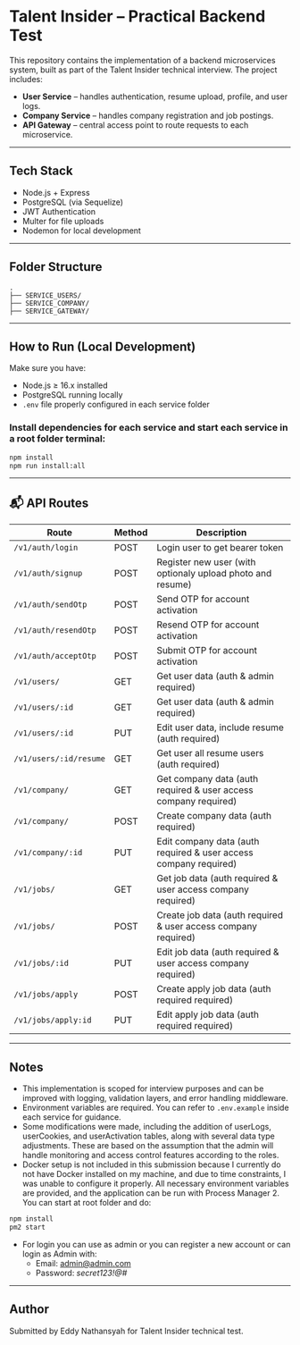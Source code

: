 # Talent Insider – Practical Backend Test

This repository contains the implementation of a backend microservices system, built as part of the Talent Insider technical interview. The project includes:

- **User Service** – handles authentication, resume upload, profile, and user logs.
- **Company Service** – handles company registration and job postings.
- **API Gateway** – central access point to route requests to each microservice.

---

## Tech Stack

- Node.js + Express
- PostgreSQL (via Sequelize)
- JWT Authentication
- Multer for file uploads
- Nodemon for local development

---

## Folder Structure

```
.
├── SERVICE_USERS/
├── SERVICE_COMPANY/
├── SERVICE_GATEWAY/
```

---

## How to Run (Local Development)

Make sure you have:

- Node.js ≥ 16.x installed
- PostgreSQL running locally
- `.env` file properly configured in each service folder

### Install dependencies for each service and start each service in a root folder terminal:

```bash
npm install
npm run install:all
```

---

## 📬 API Routes

| Route                  | Method | Description                                                      |
| ---------------------- | ------ | ---------------------------------------------------------------- |
| `/v1/auth/login`       | POST   | Login user to get bearer token                                   |
| `/v1/auth/signup`      | POST   | Register new user (with optionaly upload photo and resume)       |
| `/v1/auth/sendOtp`     | POST   | Send OTP for account activation                                  |
| `/v1/auth/resendOtp`   | POST   | Resend OTP for account activation                                |
| `/v1/auth/acceptOtp`   | POST   | Submit OTP for account activation                                |
| `/v1/users/`           | GET    | Get user data (auth & admin required)                            |
| `/v1/users/:id`        | GET    | Get user data (auth & admin required)                            |
| `/v1/users/:id`        | PUT    | Edit user data, include resume (auth required)                   |
| `/v1/users/:id/resume` | GET    | Get user all resume users (auth required)                        |
| `/v1/company/`         | GET    | Get company data (auth required & user access company required)  |
| `/v1/company/`         | POST   | Create company data (auth required)                              |
| `/v1/company/:id`      | PUT    | Edit company data (auth required & user access company required) |
| `/v1/jobs/`            | GET    | Get job data (auth required & user access company required)      |
| `/v1/jobs/`            | POST   | Create job data (auth required & user access company required)   |
| `/v1/jobs/:id`         | PUT    | Edit job data (auth required & user access company required)     |
| `/v1/jobs/apply`       | POST   | Create apply job data (auth required required)                   |
| `/v1/jobs/apply:id`    | PUT    | Edit apply job data (auth required required)                     |

---

## Notes

- This implementation is scoped for interview purposes and can be improved with logging, validation layers, and error handling middleware.
- Environment variables are required. You can refer to `.env.example` inside each service for guidance.
- Some modifications were made, including the addition of userLogs, userCookies, and userActivation tables, along with several data type adjustments. These are based on the assumption that the admin will handle monitoring and access control features according to the roles.
- Docker setup is not included in this submission because I currently do not have Docker installed on my machine, and due to time constraints, I was unable to configure it properly. All necessary environment variables are provided, and the application can be run with Process Manager 2. You can start at root folder and do:

```bash
npm install
pm2 start
```

- For login you can use as admin or you can register a new account or can login as Admin with:
  - Email: admin@admin.com
  - Password: _secret123!@#_

---

## Author

Submitted by Eddy Nathansyah for Talent Insider technical test.
